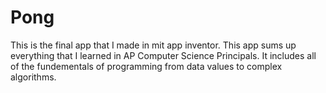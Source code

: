 # Pong

This is the final app that I made in mit app inventor. This app sums up everything that I learned in AP Computer Science Principals. It includes all of the fundementals of programming from data values to complex algorithms.
